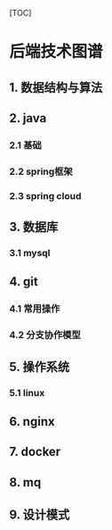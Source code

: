 [TOC]

# 后端技术图谱

## 1. 数据结构与算法

## 2. java

### 2.1 基础

### 2.2 spring框架

### 2.3 spring cloud

## 3. 数据库

### 3.1 mysql

## 4. git

### 4.1 常用操作

### 4.2 分支协作模型

## 5. 操作系统

### 5.1 linux

## 6. nginx

## 7. docker

## 8. mq

## 9. 设计模式
